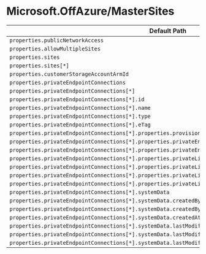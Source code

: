 # Microsoft.OffAzure/MasterSites

| Default Path | Alias |
|---|---|
| `properties.publicNetworkAccess` | `Microsoft.OffAzure/MasterSites/publicNetworkAccess` |
| `properties.allowMultipleSites` | `Microsoft.OffAzure/MasterSites/allowMultipleSites` |
| `properties.sites` | `Microsoft.OffAzure/MasterSites/sites` |
| `properties.sites[*]` | `Microsoft.OffAzure/MasterSites/sites[*]` |
| `properties.customerStorageAccountArmId` | `Microsoft.OffAzure/MasterSites/customerStorageAccountArmId` |
| `properties.privateEndpointConnections` | `Microsoft.OffAzure/MasterSites/privateEndpointConnections` |
| `properties.privateEndpointConnections[*]` | `Microsoft.OffAzure/MasterSites/privateEndpointConnections[*]` |
| `properties.privateEndpointConnections[*].id` | `Microsoft.OffAzure/MasterSites/privateEndpointConnections[*].id` |
| `properties.privateEndpointConnections[*].name` | `Microsoft.OffAzure/MasterSites/privateEndpointConnections[*].name` |
| `properties.privateEndpointConnections[*].type` | `Microsoft.OffAzure/MasterSites/privateEndpointConnections[*].type` |
| `properties.privateEndpointConnections[*].eTag` | `Microsoft.OffAzure/MasterSites/privateEndpointConnections[*].eTag` |
| `properties.privateEndpointConnections[*].properties.provisioningState` | `Microsoft.OffAzure/MasterSites/privateEndpointConnections[*].provisioningState` |
| `properties.privateEndpointConnections[*].properties.privateEndpoint` | `Microsoft.OffAzure/MasterSites/privateEndpointConnections[*].privateEndpoint` |
| `properties.privateEndpointConnections[*].properties.privateEndpoint.id` | `Microsoft.OffAzure/MasterSites/privateEndpointConnections[*].privateEndpoint.id` |
| `properties.privateEndpointConnections[*].properties.privateLinkServiceConnectionState` | `Microsoft.OffAzure/MasterSites/privateEndpointConnections[*].privateLinkServiceConnectionState` |
| `properties.privateEndpointConnections[*].properties.privateLinkServiceConnectionState.status` | `Microsoft.OffAzure/MasterSites/privateEndpointConnections[*].privateLinkServiceConnectionState.status` |
| `properties.privateEndpointConnections[*].properties.privateLinkServiceConnectionState.description` | `Microsoft.OffAzure/MasterSites/privateEndpointConnections[*].privateLinkServiceConnectionState.description` |
| `properties.privateEndpointConnections[*].properties.privateLinkServiceConnectionState.actionsRequired` | `Microsoft.OffAzure/MasterSites/privateEndpointConnections[*].privateLinkServiceConnectionState.actionsRequired` |
| `properties.privateEndpointConnections[*].systemData` | `Microsoft.OffAzure/MasterSites/privateEndpointConnections[*].systemData` |
| `properties.privateEndpointConnections[*].systemData.createdBy` | `Microsoft.OffAzure/MasterSites/privateEndpointConnections[*].systemData.createdBy` |
| `properties.privateEndpointConnections[*].systemData.createdByType` | `Microsoft.OffAzure/MasterSites/privateEndpointConnections[*].systemData.createdByType` |
| `properties.privateEndpointConnections[*].systemData.createdAt` | `Microsoft.OffAzure/MasterSites/privateEndpointConnections[*].systemData.createdAt` |
| `properties.privateEndpointConnections[*].systemData.lastModifiedBy` | `Microsoft.OffAzure/MasterSites/privateEndpointConnections[*].systemData.lastModifiedBy` |
| `properties.privateEndpointConnections[*].systemData.lastModifiedByType` | `Microsoft.OffAzure/MasterSites/privateEndpointConnections[*].systemData.lastModifiedByType` |
| `properties.privateEndpointConnections[*].systemData.lastModifiedAt` | `Microsoft.OffAzure/MasterSites/privateEndpointConnections[*].systemData.lastModifiedAt` |

